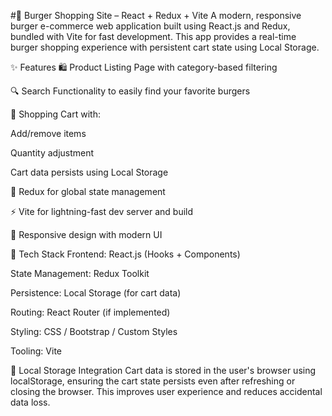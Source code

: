 #🍔 Burger Shopping Site – React + Redux + Vite
A modern, responsive burger e-commerce web application built using React.js and Redux, bundled with Vite for fast development. This app provides a real-time burger shopping experience with persistent cart state using Local Storage.

✨ Features
🛍️ Product Listing Page with category-based filtering

🔍 Search Functionality to easily find your favorite burgers

🛒 Shopping Cart with:

Add/remove items

Quantity adjustment

Cart data persists using Local Storage

🔄 Redux for global state management

⚡ Vite for lightning-fast dev server and build

🎨 Responsive design with modern UI

🧰 Tech Stack
Frontend: React.js (Hooks + Components)

State Management: Redux Toolkit

Persistence: Local Storage (for cart data)

Routing: React Router (if implemented)

Styling: CSS / Bootstrap / Custom Styles

Tooling: Vite

💾 Local Storage Integration
Cart data is stored in the user's browser using localStorage, ensuring the cart state persists even after refreshing or closing the browser. This improves user experience and reduces accidental data loss.
